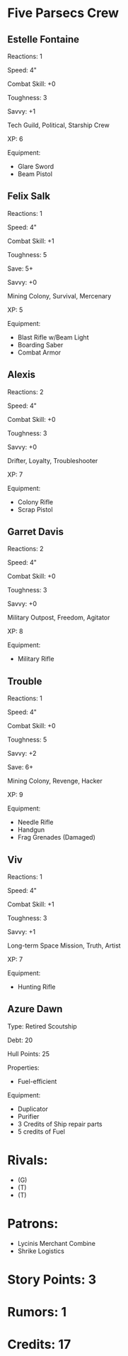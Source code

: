 # Five Parsecs Crew


## Estelle Fontaine

Reactions: 1

Speed: 4"

Combat Skill: +0

Toughness: 3

Savvy: +1

Tech Guild, Political, Starship Crew

XP: 6

Equipment:
- Glare Sword
- Beam Pistol


## Felix Salk

Reactions: 1

Speed: 4"

Combat Skill: +1

Toughness: 5

Save: 5+

Savvy: +0

Mining Colony, Survival, Mercenary

XP: 5

Equipment:
- Blast Rifle w/Beam Light
- Boarding Saber
- Combat Armor


## Alexis

Reactions: 2

Speed: 4"

Combat Skill: +0

Toughness: 3

Savvy: +0

Drifter, Loyalty, Troubleshooter

XP: 7

Equipment:
- Colony Rifle
- Scrap Pistol


## Garret Davis

Reactions: 2

Speed: 4"

Combat Skill: +0

Toughness: 3

Savvy: +0

Military Outpost, Freedom, Agitator

XP: 8

Equipment:
- Military Rifle


## Trouble

Reactions: 1

Speed: 4"

Combat Skill: +0

Toughness: 5

Savvy: +2

Save: 6+

Mining Colony, Revenge, Hacker

XP: 9

Equipment:
- Needle Rifle
- Handgun 
- Frag Grenades (Damaged)


## Viv

Reactions: 1

Speed: 4"

Combat Skill: +1

Toughness: 3

Savvy: +1

Long-term Space Mission, Truth, Artist

XP: 7

Equipment: 
- Hunting Rifle

## Azure Dawn
Type: Retired Scoutship

Debt: 20

Hull Points: 25

Properties:
- Fuel-efficient

Equipment:
- Duplicator
- Purifier
- 3 Credits of Ship repair parts
- 5 credits of Fuel

# Rivals:
- (G)
- (T)
- (T)

# Patrons:
- Lycinis Merchant Combine
- Shrike Logistics

# Story Points: 3

# Rumors: 1

# Credits: 17

